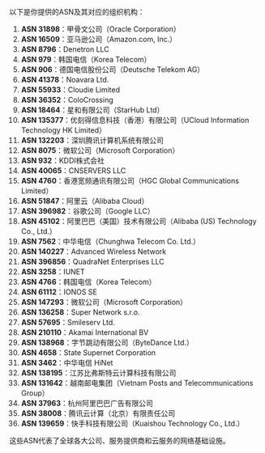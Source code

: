 以下是你提供的ASN及其对应的组织机构：

1. **ASN 31898**：甲骨文公司（Oracle Corporation）  
2. **ASN 16509**：亚马逊公司（Amazon.com, Inc.）  
3. **ASN 8796**：Denetron LLC  
4. **ASN 979**：韩国电信（Korea Telecom）  
5. **ASN 906**：德国电信股份公司（Deutsche Telekom AG）  
6. **ASN 41378**：Noavara Ltd.  
7. **ASN 55933**：Cloudie Limited  
8. **ASN 36352**：ColoCrossing  
9. **ASN 18464**：星和有限公司（StarHub Ltd）  
10. **ASN 135377**：优刻得信息科技（香港）有限公司（UCloud Information Technology HK Limited）  
11. **ASN 132203**：深圳腾讯计算机系统有限公司  
12. **ASN 8075**：微软公司（Microsoft Corporation）  
13. **ASN 932**：KDDI株式会社  
14. **ASN 40065**：CNSERVERS LLC  
15. **ASN 4760**：香港宽频通讯有限公司（HGC Global Communications Limited）  
16. **ASN 51847**：阿里云（Alibaba Cloud）  
17. **ASN 396982**：谷歌公司（Google LLC）  
18. **ASN 45102**：阿里巴巴（美国）技术有限公司（Alibaba (US) Technology Co., Ltd.）  
19. **ASN 7562**：中华电信（Chunghwa Telecom Co. Ltd.）  
20. **ASN 140227**：Advanced Wireless Network  
21. **ASN 396856**：QuadraNet Enterprises LLC  
22. **ASN 3258**：IUNET  
23. **ASN 4766**：韩国电信（Korea Telecom）  
24. **ASN 61112**：IONOS SE  
25. **ASN 147293**：微软公司（Microsoft Corporation）  
26. **ASN 136258**：Super Network s.r.o.  
27. **ASN 57695**：Smileserv Ltd.  
28. **ASN 210110**：Akamai International BV  
29. **ASN 138968**：字节跳动有限公司（ByteDance Ltd.）  
30. **ASN 4658**：State Supernet Corporation  
31. **ASN 3462**：中华电信 HiNet  
32. **ASN 138195**：江苏比弗斯特云计算科技有限公司  
33. **ASN 131642**：越南邮电集团（Vietnam Posts and Telecommunications Group）  
34. **ASN 37963**：杭州阿里巴巴广告有限公司  
35. **ASN 38008**：腾讯云计算（北京）有限责任公司  
36. **ASN 139659**：快手科技有限公司（Kuaishou Technology Co., Ltd.）  

这些ASN代表了全球各大公司、服务提供商和云服务的网络基础设施。
